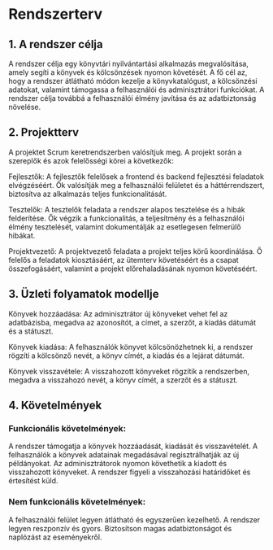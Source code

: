# Rendszerterv

## 1. A rendszer célja

A rendszer célja egy könyvtári nyilvántartási alkalmazás megvalósítása, amely segíti a könyvek és kölcsönzések nyomon követését. A fő cél az, hogy a rendszer átlátható módon kezelje a könyvkatalógust, a kölcsönzési adatokat, valamint támogassa a felhasználói és adminisztrátori funkciókat. A rendszer célja továbbá a felhasználói élmény javítása és az adatbiztonság növelése.

##  2. Projektterv
A projektet Scrum keretrendszerben valósítjuk meg. A projekt során a szereplők és azok felelősségi körei a következők:

Fejlesztők: A fejlesztők felelősek a frontend és backend fejlesztési feladatok elvégzéséért. Ők valósítják meg a felhasználói felületet és a háttérrendszert, biztosítva az alkalmazás teljes funkcionalitását.

Tesztelők: A tesztelők feladata a rendszer alapos tesztelése és a hibák felderítése. Ők végzik a funkcionalitás, a teljesítmény és a felhasználói élmény tesztelését, valamint dokumentálják az esetlegesen felmerülő hibákat.

Projektvezető: A projektvezető feladata a projekt teljes körű koordinálása. Ő felelős a feladatok kiosztásáért, az ütemterv követéséért és a csapat összefogásáért, valamint a projekt előrehaladásának nyomon követéséért.

## 3. Üzleti folyamatok modellje
Könyvek hozzáadása: Az adminisztrátor új könyveket vehet fel az adatbázisba, megadva az azonosítót, a címet, a szerzőt, a kiadás dátumát és a státuszt.

Könyvek kiadása: A felhasználók könyvet kölcsönözhetnek ki, a rendszer rögzíti a kölcsönző nevét, a könyv címét, a kiadás és a lejárat dátumát.

Könyvek visszavétele: A visszahozott könyveket rögzítik a rendszerben, megadva a visszahozó nevét, a könyv címét, a szerzőt és a státuszt.

## 4. Követelmények
### Funkcionális követelmények:
A rendszer támogatja a könyvek hozzáadását, kiadását és visszavételét.
A felhasználók a könyvek adatainak megadásával regisztrálhatják az új példányokat.
Az adminisztrátorok nyomon követhetik a kiadott és visszahozott könyveket.
A rendszer figyeli a visszahozási határidőket és értesítést küld.
### Nem funkcionális követelmények:
A felhasználói felület legyen átlátható és egyszerűen kezelhető.
A rendszer legyen reszponzív és gyors.
Biztosítson magas adatbiztonságot és naplózást az eseményekről.
